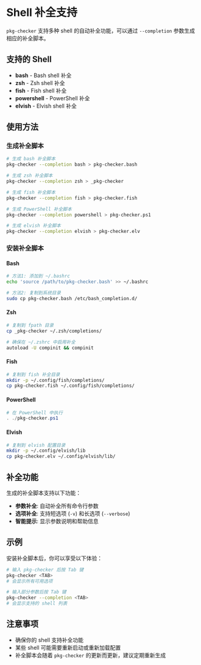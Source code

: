 # Shell 补全支持

`pkg-checker` 支持多种 shell 的自动补全功能，可以通过 `--completion` 参数生成相应的补全脚本。

## 支持的 Shell

- **bash** - Bash shell 补全
- **zsh** - Zsh shell 补全  
- **fish** - Fish shell 补全
- **powershell** - PowerShell 补全
- **elvish** - Elvish shell 补全

## 使用方法

### 生成补全脚本

```bash
# 生成 bash 补全脚本
pkg-checker --completion bash > pkg-checker.bash

# 生成 zsh 补全脚本
pkg-checker --completion zsh > _pkg-checker

# 生成 fish 补全脚本
pkg-checker --completion fish > pkg-checker.fish

# 生成 PowerShell 补全脚本
pkg-checker --completion powershell > pkg-checker.ps1

# 生成 elvish 补全脚本
pkg-checker --completion elvish > pkg-checker.elv
```

### 安装补全脚本

#### Bash
```bash
# 方法1: 添加到 ~/.bashrc
echo 'source /path/to/pkg-checker.bash' >> ~/.bashrc

# 方法2: 复制到系统目录
sudo cp pkg-checker.bash /etc/bash_completion.d/
```

#### Zsh
```bash
# 复制到 fpath 目录
cp _pkg-checker ~/.zsh/completions/

# 确保在 ~/.zshrc 中启用补全
autoload -U compinit && compinit
```

#### Fish
```bash
# 复制到 fish 补全目录
mkdir -p ~/.config/fish/completions/
cp pkg-checker.fish ~/.config/fish/completions/
```

#### PowerShell
```powershell
# 在 PowerShell 中执行
. ./pkg-checker.ps1
```

#### Elvish
```bash
# 复制到 elvish 配置目录
mkdir -p ~/.config/elvish/lib
cp pkg-checker.elv ~/.config/elvish/lib/
```

## 补全功能

生成的补全脚本支持以下功能：

- **参数补全**: 自动补全所有命令行参数
- **选项补全**: 支持短选项 (`-v`) 和长选项 (`--verbose`)
- **智能提示**: 显示参数说明和帮助信息

## 示例

安装补全脚本后，你可以享受以下体验：

```bash
# 输入 pkg-checker 后按 Tab 键
pkg-checker <TAB>
# 会显示所有可用选项

# 输入部分参数后按 Tab 键
pkg-checker --completion <TAB>
# 会显示支持的 shell 列表
```

## 注意事项

- 确保你的 shell 支持补全功能
- 某些 shell 可能需要重新启动或重新加载配置
- 补全脚本会随着 `pkg-checker` 的更新而更新，建议定期重新生成
